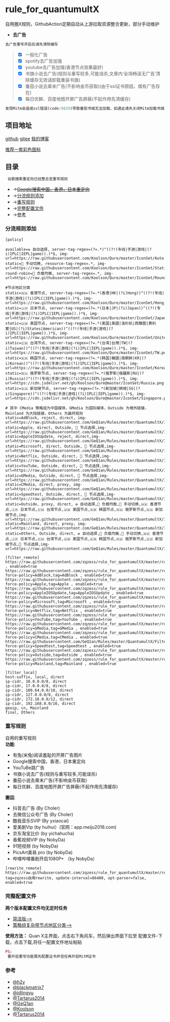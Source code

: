 # rule_for_quantumultX
自用圈X规则，GithubAction定期自动从上游拉取资源整合更新，部分手动维护
* **去广告**
```ruby
去广告重写开启后请先清除缓存
```
 > - [x] 一般化广告
 > - [x] spotify去广告加强
 > - [x] youtube去广告加强(香港节点效果最好)
 > - [x] 书旗小说去广告(规则与重写较多,可能误杀,文章内‘全场畅读无广告’清除缓存无效请卸载重装书旗)
 > - [x] 番茄小说去章末广告(不影响金币获取)(由于ssl证书原因，偶有广告存在)
 > - [x] 每日优鲜、百度地图开屏广告屏蔽(不起作用先清缓存)
 ```ruby
发现Mitm会造成ssl错误(code:9829)导致番茄书城无法加载，如遇此请先关闭Mitm加载书城再开启Mitm!
```
## 项目地址
[github](https://github.com/zqzess/rule_for_quantumultX)
[gitee](https://gitee.com/zqzess/rule_for_quantumult-x)
[我的博客](https://www.whitemoon.top)

[推荐一套彩色图标](https://github.com/Semporia/Hand-Painted-icon)
## 目录
```ruby
 谷歌搜索重定向已经整合至重写规则
```
- ->~~[Google搜索中国，香港，日本重定向](./谷歌搜索重定向.md)~~
- ->[分流规则添加](#分流规则添加)
- ->[重写规则](#重写规则)
- ->[完整配置文件](#完整配置文件)
- ->[参考](#参考)
### 分流规则添加
```
[policy]

available=♻️ 自动选择, server-tag-regex=(?=.*)^((?!(专线|手游|游戏|(?i)IPLC|IEPL|game)).)*$, img-url=https://raw.githubusercontent.com/Koolson/Qure/master/IconSet/Auto.png
static=🚀 手动切换, resource-tag-regex=.*, img-url=https://raw.githubusercontent.com/Koolson/Qure/master/IconSet/Static.png
round-robin=🔮 负载均衡, server-tag-regex=.*, img-url=https://raw.githubusercontent.com/Koolson/Qure/master/IconSet/Round_Robin.png

#节点地区分类
static=🇭🇰 香港节点, server-tag-regex=(?=.*(香港|HK|(?i)Hong))^((?!(专线|手游|游戏|(?i)IPLC|IEPL|game)).)*$, img-url=https://raw.githubusercontent.com/Koolson/Qure/master/IconSet/Hong_Kong.png
static=🇯🇵 日本节点, server-tag-regex=(?=.*(日本|JP|(?i)Japan))^((?!(专线|手游|游戏|(?i)IPLC|IEPL|game)).)*$, img-url=https://raw.githubusercontent.com/Koolson/Qure/master/IconSet/Japan.png
static=🇺🇲 美国节点, server-tag-regex=(?=.*(美国|美國|洛杉矶|西雅图|费利蒙|US|(?i)States|American))^((?!(专线|手游|游戏|(?i)IPLC|IEPL|game)).)*$, img-url=https://raw.githubusercontent.com/Koolson/Qure/master/IconSet/United_States.png
static=🇨🇳 台湾节点, server-tag-regex=(?=.*(台湾|台灣|TW|(?i)Taiwan))^((?!(专线|手游|游戏|(?i)IPLC|IEPL|game)).)*$, img-url=https://raw.githubusercontent.com/Koolson/Qure/master/IconSet/TW.png
static=🇰🇷 韩国节点, server-tag-regex=(?=.*(韩国|韓國|南朝鲜|KR|(?i)Korean))^((?!(专线|手游|游戏|(?i)IPLC|IEPL|game)).)*$, img-url=https://raw.githubusercontent.com/Koolson/Qure/master/IconSet/Korea.png
static=🇷🇺 俄罗斯节点, server-tag-regex=(?=.*(俄罗斯|俄羅斯|RU|(?i)Russia))^((?!(专线|手游|游戏|(?i)IPLC|IEPL|game)).)*$, img-url=https://cdn.jsdelivr.net/gh/Koolson/Qure@master/IconSet/Russia.png
static=🇸🇬 新加坡节点, server-tag-regex=(?=.*(新加坡|狮城|SG|(?i)Singapore))^((?!(专线|手游|游戏|(?i)IPLC|IEPL|game)).)*$, img-url=https://cdn.jsdelivr.net/gh/Koolson/Qure@master/IconSet/Singapore.png

# 其中 CMedia 策略组为中国媒体，GMedia 为国际媒体，Outside 为境外链接，Mainland 为大陆链接，Others 为最终规则
static=AdBlock, reject, direct, img-url=https://raw.githubusercontent.com/GeQ1an/Rules/master/QuantumultX/IconSet/AdBlock.png
static=Apple, direct, Outside, 🚀 节点选择,img-url=https://raw.githubusercontent.com/GeQ1an/Rules/master/QuantumultX/IconSet/Apple.png
static=AppleIOSUpdate, reject, direct,img-url=https://raw.githubusercontent.com/GeQ1an/Rules/master/QuantumultX/IconSet/Apple.png
static=Microsoft, direct, Outside, 🚀 节点选择,img-url=https://raw.githubusercontent.com/GeQ1an/Rules/master/QuantumultX/IconSet/Microsoft.png
static=Netflix, Outside, direct, 🚀 节点选择,img-url=https://raw.githubusercontent.com/GeQ1an/Rules/master/QuantumultX/IconSet/Netflix.png
static=YouTube, Outside, direct, 🚀 节点选择,img-url=https://raw.githubusercontent.com/GeQ1an/Rules/master/QuantumultX/IconSet/YouTube.png
static=GMedia, Outside, direct, 🚀 节点选择,img-url=https://raw.githubusercontent.com/GeQ1an/Rules/master/QuantumultX/IconSet/GMedia.png
static=CMedia, direct, proxy, img-url=https://raw.githubusercontent.com/GeQ1an/Rules/master/QuantumultX/IconSet/CMedia.png
static=Speedtest, Outside, direct, 🚀 节点选择,img-url=https://raw.githubusercontent.com/GeQ1an/Rules/master/QuantumultX/IconSet/Speedtest.png
static=Outside, proxy, direct, ♻️ 自动选择,🔮 负载均衡,🚀 手动切换,🇭🇰 香港节点,🇯🇵 日本节点,🇨🇳 台湾节点,🇺🇲 美国节点,🇰🇷 韩国节点,🇷🇺 俄罗斯节点,🇸🇬 新加坡节点,img-url=https://raw.githubusercontent.com/GeQ1an/Rules/master/QuantumultX/IconSet/Outside.png
static=Mainland, direct, proxy, img-url=https://raw.githubusercontent.com/GeQ1an/Rules/master/QuantumultX/IconSet/Mainland.png
static=Others, Outside, direct, ♻️ 自动选择,🔮 负载均衡,🚀 手动切换,🇭🇰 香港节点,🇯🇵 日本节点,🇨🇳 台湾节点,🇺🇲 美国节点,🇰🇷 韩国节点,🇷🇺 俄罗斯节点,🇸🇬 新加坡节点,🚀 节点选择,img-url=https://raw.githubusercontent.com/GeQ1an/Rules/master/QuantumultX/IconSet/Others.png
```
```
[filter_remote]
https://raw.githubusercontent.com/zqzess/rule_for_quantumultX/master/rules/ReFix.list,tag=ReFix , enabled=true
https://raw.githubusercontent.com/zqzess/rule_for_quantumultX/master/rules/AdBlock.list, force-policy=AdBlock,tag=AdBlock , enabled=true
https://raw.githubusercontent.com/zqzess/rule_for_quantumultX/master/rules/Apple.list, force-policy=Apple,tag=Apple , enabled=true
https://raw.githubusercontent.com/zqzess/rule_for_quantumultX/master/rules/AppleIOSUpdate.list, force-policy=AppleIOSUpdate,tag=AppleIOSUpdate , enabled=true
https://raw.githubusercontent.com/zqzess/rule_for_quantumultX/master/rules/Microsoft.list, force-policy=Microsoft,tag=Microsoft , enabled=true
https://raw.githubusercontent.com/zqzess/rule_for_quantumultX/master/rules/Netflix.list, force-policy=Netflix,tag=Netflix , enabled=true
https://raw.githubusercontent.com/zqzess/rule_for_quantumultX/master/rules/YouTube.list, force-policy=YouTube,tag=YouTube , enabled=true
https://raw.githubusercontent.com/zqzess/rule_for_quantumultX/master/rules/GMedia.list, force-policy=GMedia,tag=GMedia , enabled=true
https://raw.githubusercontent.com/zqzess/rule_for_quantumultX/master/rules/CMedia.list, force-policy=CMedia,tag=CMedia , enabled=true
https://raw.githubusercontent.com/GeQ1an/Rules/master/QuantumultX/Filter/Speedtest.list, force-policy=Speedtest,tag=Speedtest , enabled=true
https://raw.githubusercontent.com/zqzess/rule_for_quantumultX/master/rules/Outside.list, force-policy=Outside,tag=Outside , enabled=true
https://raw.githubusercontent.com/zqzess/rule_for_quantumultX/master/rules/Mainland.list, force-policy=Mainland,tag=Mainland , enabled=true
```
```
[filter_local]
host-suffix, local, direct
ip-cidr, 10.0.0.0/8, direct
ip-cidr, 17.0.0.0/8, direct
ip-cidr, 100.64.0.0/10, direct
ip-cidr, 127.0.0.0/8, direct
ip-cidr, 172.16.0.0/12, direct
ip-cidr, 192.168.0.0/16, direct
geoip, cn, Mainland
final, Others
```
### 重写规则
自用的重写规则
</br>**功能**:
- 有兔(米兔)阅读羞耻的开屏广告图片
- Google搜索中国，香港，日本重定向
- YouTuBe跳广告
- 书旗小说去广告(规则与重写较多,可能误杀)
- 番茄小说去章末广告(不影响金币获取)
- 每日优鲜、百度地图开屏广告屏蔽(不起作用先清缓存)

**搬运**:
 - 抖音去广告 (By Choler)
 - 去微信公众号广告 (By Choler)
 - 酷我音乐SVIP (By yxiaocai)
 - 爱美剧Vip (by huihui）(官网：app.meiju2018.com)
 - 京东淘宝比价 (by yichahucha)
 - 香蕉视频VIP (by NobyDa)
 - 91短视频 (by NobyDa)
 - PicsArt美易 pro (by NobyDa)
 - 哔哩哔哩番剧开启1080P+ （by NobyDa）
```
[rewrite_remote]
https://raw.githubusercontent.com/zqzess/rule_for_quantumultX/master/rewrite/MyRewrite.conf, tag=zqzess自用rewrite, update-interval=86400, opt-parser=false, enabled=true
```
### 完整配置文件
**两个版本配置文件均无定时任务**
- [简洁版-->](https://raw.githubusercontent.com/zqzess/rule_for_quantumultX/master/zqzess_lite.conf)
- [策略组复杂带节点地区分类-->](https://raw.githubusercontent.com/zqzess/rule_for_quantumultX/master/zqzess.conf)

**使用方法：**
Quan X主界面，点击右下角风车，然后弹出界面下拉至 配置文件-下载，点击下载,将任一配置文件地址粘贴

```ruby
PS:
 要开启重写功能需先配置证书并信任再开启MitM证书
```
### 参考
- [@h2y](https://github.com/h2y)
- [@blackmatrix7](https://github.com/blackmatrix7/ios_rule_script)
- [@jdlingyu](https://github.com/jdlingyu/ad-wars/blob/master/hosts)
- [@Tartarus2014](https://github.com/Tartarus2014/QuantumultX-Script)
- [@GeQ1an](https://github.com/GeQ1an/Rules/tree/master)
- [@Koolson](https://github.com/Koolson/Qure)
- [@Tartarus2014](https://github.com/Tartarus2014/For-own-use/tree/master/Loon/Plugin)
